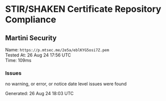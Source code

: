 # STIR/SHAKEN Certificate Repository Compliance

## Martini Security

Name: `https://p.mtsec.me/2e5a/eblKYG5osi7Z.pem`\
Tested At: 26 Aug 24 17:56 UTC\
Time: 109ms

### Issues

no warning, or error, or notice date level issues were found

Generated: 26 Aug 24 18:03 UTC